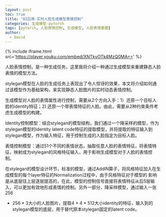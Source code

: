 ```yaml
---
layout: post
toc: true
title: "AI应用-实时人脸生成模型表情控制"
categories: 生成模型-pytorch
tags: [pytorch, 人脸表情控制, 生成模型, 人脸表情重建]
author:
  - David
---
```


{% include iframe.html src='https://player.youku.com/embed/XNTkyOTk4MzQ0MA==' %}

人脸表情控制，是一种生成任务，这里我将介绍一种通过生成模型来重建静态人脸表情的模型方法。

stylegan模型在人脸的生成任务上表现出了令人惊讶的效果，本文将介绍如何通过该模型作为基础架构，来实现静态人脸图片的实时动态表情控制。

生成模型对人脸的表情属性进行控制，需要从2个方向入手：1）还原一个目标人脸的identity特征；2)
还原一个带表情特征的人脸。由此，需要从2种约束条件考虑生成模型的构建。

Identity控制模型：结合stylegan的模型结构，我们通过一个降采样的模型，作为stylegan模型的identity latent
code特征的提取模型，并将提取的特征输入到stylegan模型，作为输入特征，用于控制生成的人脸指定为目标人脸。

表情控制模型：通过51个不同的表情状态，抽取任意人脸的表情特征，将表情特征，映射成为stylegan的风格特征输入，用于影响生成模型对于人脸的表情控制。

在stylegan的模型设计环节，标准的模型，通过AddIN算子，将风格特征加入在生成模型的每个layer特征的Normalization过程中，由于风格特征对于模型的
影响是从底层往上层逐层提高的，在此，模型的控制信号直接将表情特征从后5层输入，可以更加有效地形成表情的控制。另外一部分，降采样模型，通过输入一张256
* 256 * 3大小的人脸图片，提取4 * 4 * 512大小identity的特征，输入到的stylegan模型的底层，用于替代原本stylegan固定的latent code。

